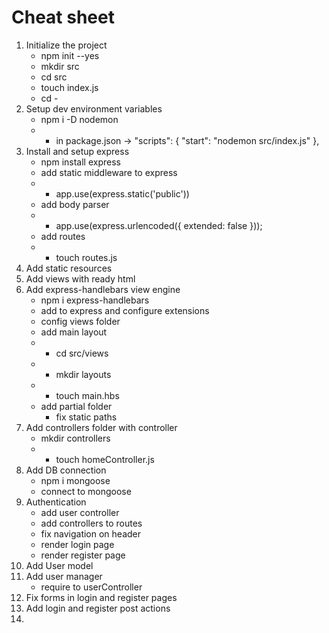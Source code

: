 # Cheat sheet

1. Initialize the project
   * npm init --yes
   * mkdir src
   * cd src
   * touch index.js
   * cd -
2. Setup dev environment variables
   * npm i -D nodemon 
   * * in package.json ->   "scripts": {
     "start": "nodemon src/index.js"
     },
3. Install and setup express
   * npm install express
   * add static middleware to express
   * * app.use(express.static('public'))
   * add body parser
   * *  app.use(express.urlencoded({ extended: false }));
   * add routes 
   * * touch routes.js
4. Add static resources
5. Add views with ready html
6. Add express-handlebars view engine
   * npm i express-handlebars
   * add to express and configure extensions
   * config views folder 
   * add main layout
   * * cd src/views
   * * mkdir layouts
   * * touch main.hbs
   * add partial folder 
     * fix static paths
7. Add controllers folder with controller
   * mkdir controllers
   * * touch homeController.js
8. Add DB connection
   * npm i mongoose
   * connect to mongoose
9. Authentication
   * add user controller
   * add controllers to routes
   * fix navigation on header
   * render login page
   * render register page
10. Add User model
11. Add user manager
    * require to userController 
12. Fix forms in login and register pages
13. Add login and register post actions
14. 